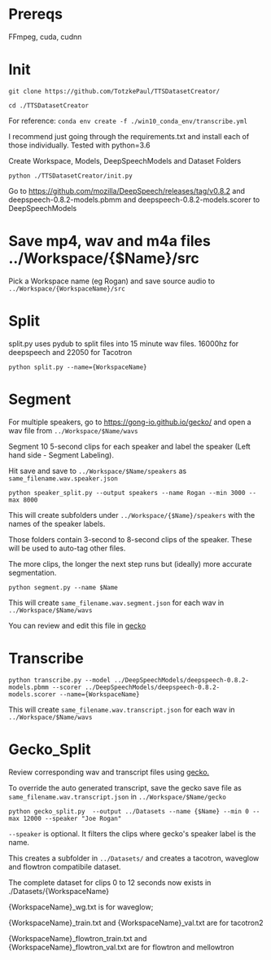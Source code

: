 # Prereqs

FFmpeg, cuda, cudnn


# Init

`git clone https://github.com/TotzkePaul/TTSDatasetCreator/`

`cd ./TTSDatasetCreator`

For reference: `conda env create -f ./win10_conda_env/transcribe.yml`

I recommend just going through the requirements.txt and install each of those individually. Tested with python=3.6

Create Workspace, Models, DeepSpeechModels and Dataset Folders

`python ./TTSDatasetCreator/init.py`

Go to https://github.com/mozilla/DeepSpeech/releases/tag/v0.8.2
and deepspeech-0.8.2-models.pbmm and deepspeech-0.8.2-models.scorer to DeepSpeechModels

# Save mp4, wav and m4a files ../Workspace/{$Name}/src 

Pick a Workspace name (eg Rogan) and save source audio to `../Workspace/{WorkspaceName}/src`

# Split

split.py uses pydub to split files into 15 minute wav files. 16000hz for deepspeech and 22050 for Tacotron

`python split.py --name={WorkspaceName}`

# Segment

For multiple speakers, go to https://gong-io.github.io/gecko/ and open a wav file from `../Workspace/$Name/wavs`

Segment 10 5-second clips for each speaker and label the speaker (Left hand side - Segment Labeling). 

Hit save and save to `../Workspace/$Name/speakers` as `same_filename.wav.speaker.json`

`python speaker_split.py --output speakers --name Rogan --min 3000 --max 8000`

This will create subfolders under `../Workspace/{$Name}/speakers` with the names of the speaker labels.

Those folders contain 3-second to 8-second clips of the speaker. These will be used to auto-tag other files.

The more clips, the longer the next step runs but (ideally) more accurate segmentation. 

`python segment.py --name $Name`

This will create `same_filename.wav.segment.json` for each wav in `../Workspace/$Name/wavs`

You can review and edit this file in [gecko](https://gong-io.github.io/gecko/)

# Transcribe

`python transcribe.py --model ../DeepSpeechModels/deepspeech-0.8.2-models.pbmm --scorer ../DeepSpeechModels/deepspeech-0.8.2-models.scorer --name={WorkspaceName}`

This will create `same_filename.wav.transcript.json` for each wav in `../Workspace/$Name/wavs`

# Gecko_Split

Review corresponding wav and transcript files using [gecko.](https://gong-io.github.io/gecko/)

To override the auto generated transcript, save the gecko save file as `same_filename.wav.transcript.json` in `../Workspace/$Name/gecko`

`python gecko_split.py  --output ../Datasets --name {$Name} --min 0 --max 12000 --speaker "Joe Rogan"` 

`--speaker` is optional. It filters the clips where gecko's speaker label is the name.

This creates a subfolder in `../Datasets/` and creates a tacotron, waveglow and flowtron compatibile dataset.

The complete dataset for clips 0 to 12 seconds now exists in ./Datasets/{WorkspaceName}

{WorkspaceName}_wg.txt is for waveglow; 

{WorkspaceName}_train.txt and {WorkspaceName}_val.txt are for tacotron2

{WorkspaceName}_flowtron_train.txt and {WorkspaceName}_flowtron_val.txt are for flowtron and mellowtron